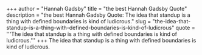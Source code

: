 +++
author = "Hannah Gadsby"
title = "the best Hannah Gadsby Quote"
description = "the best Hannah Gadsby Quote: The idea that standup is a thing with defined boundaries is kind of ludicrous."
slug = "the-idea-that-standup-is-a-thing-with-defined-boundaries-is-kind-of-ludicrous"
quote = '''The idea that standup is a thing with defined boundaries is kind of ludicrous.'''
+++
The idea that standup is a thing with defined boundaries is kind of ludicrous.
